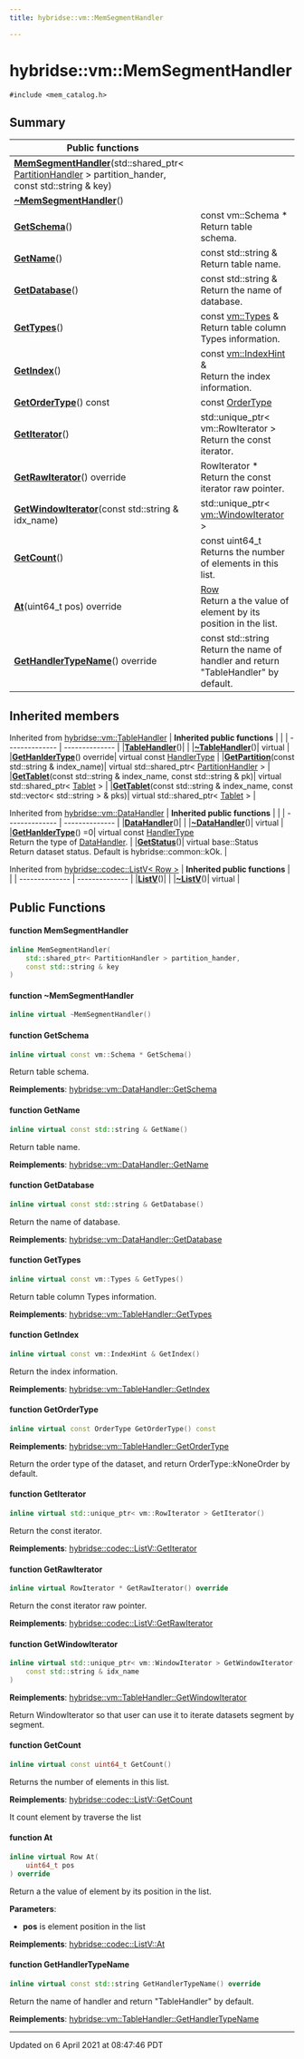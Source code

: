 ```yaml
---
title: hybridse::vm::MemSegmentHandler

---
```

# hybridse::vm::MemSegmentHandler



`#include <mem_catalog.h>`

## Summary


|  Public functions|            |
| -------------- | -------------- |
|**[MemSegmentHandler](hybridse/usage/api/c++/Classes/classhybridse_1_1vm_1_1_mem_segment_handler.md#function-memsegmenthandler)**(std::shared_ptr< [PartitionHandler](hybridse/usage/api/c++/Classes/classhybridse_1_1vm_1_1_partition_handler.md) > partition_hander, const std::string & key)|  |
|**[~MemSegmentHandler](hybridse/usage/api/c++/Classes/classhybridse_1_1vm_1_1_mem_segment_handler.md#function-~memsegmenthandler)**()|  |
|**[GetSchema](hybridse/usage/api/c++/Classes/classhybridse_1_1vm_1_1_mem_segment_handler.md#function-getschema)**()| const vm::Schema * <br>Return table schema.  |
|**[GetName](hybridse/usage/api/c++/Classes/classhybridse_1_1vm_1_1_mem_segment_handler.md#function-getname)**()| const std::string & <br>Return table name.  |
|**[GetDatabase](hybridse/usage/api/c++/Classes/classhybridse_1_1vm_1_1_mem_segment_handler.md#function-getdatabase)**()| const std::string & <br>Return the name of database.  |
|**[GetTypes](hybridse/usage/api/c++/Classes/classhybridse_1_1vm_1_1_mem_segment_handler.md#function-gettypes)**()| const [vm::Types](hybridse/usage/api/c++/Namespaces/namespacehybridse_1_1vm.md#typedef-types) & <br>Return table column Types information.  |
|**[GetIndex](hybridse/usage/api/c++/Classes/classhybridse_1_1vm_1_1_mem_segment_handler.md#function-getindex)**()| const [vm::IndexHint](hybridse/usage/api/c++/Namespaces/namespacehybridse_1_1vm.md#typedef-indexhint) & <br>Return the index information.  |
|**[GetOrderType](hybridse/usage/api/c++/Classes/classhybridse_1_1vm_1_1_mem_segment_handler.md#function-getordertype)**() const| const [OrderType](hybridse/usage/api/c++/Namespaces/namespacehybridse_1_1vm.md#enum-ordertype)  |
|**[GetIterator](hybridse/usage/api/c++/Classes/classhybridse_1_1vm_1_1_mem_segment_handler.md#function-getiterator)**()| std::unique_ptr< vm::RowIterator > <br>Return the const iterator.  |
|**[GetRawIterator](hybridse/usage/api/c++/Classes/classhybridse_1_1vm_1_1_mem_segment_handler.md#function-getrawiterator)**() override| RowIterator * <br>Return the const iterator raw pointer.  |
|**[GetWindowIterator](hybridse/usage/api/c++/Classes/classhybridse_1_1vm_1_1_mem_segment_handler.md#function-getwindowiterator)**(const std::string & idx_name)| std::unique_ptr< [vm::WindowIterator](hybridse/usage/api/c++/Classes/classhybridse_1_1codec_1_1_window_iterator.md) >  |
|**[GetCount](hybridse/usage/api/c++/Classes/classhybridse_1_1vm_1_1_mem_segment_handler.md#function-getcount)**()| const uint64_t <br>Returns the number of elements in this list.  |
|**[At](hybridse/usage/api/c++/Classes/classhybridse_1_1vm_1_1_mem_segment_handler.md#function-at)**(uint64_t pos) override| [Row](hybridse/usage/api/c++/Classes/classhybridse_1_1codec_1_1_row.md) <br>Return a the value of element by its position in the list.  |
|**[GetHandlerTypeName](hybridse/usage/api/c++/Classes/classhybridse_1_1vm_1_1_mem_segment_handler.md#function-gethandlertypename)**() override| const std::string <br>Return the name of handler and return "TableHandler" by default.  |

## Inherited members
Inherited from [hybridse::vm::TableHandler](hybridse/usage/api/c++/Classes/classhybridse_1_1vm_1_1_table_handler.md)
| **Inherited public functions** |            |
| -------------- | -------------- |
|**[TableHandler](hybridse/usage/api/c++/Classes/classhybridse_1_1vm_1_1_table_handler.md#function-tablehandler)**()| |
|**[~TableHandler](hybridse/usage/api/c++/Classes/classhybridse_1_1vm_1_1_table_handler.md#function-~tablehandler)**()| virtual |
|**[GetHanlderType](hybridse/usage/api/c++/Classes/classhybridse_1_1vm_1_1_table_handler.md#function-gethanldertype)**() override| virtual const [HandlerType](hybridse/usage/api/c++/Namespaces/namespacehybridse_1_1vm.md#enum-handlertype) |
|**[GetPartition](hybridse/usage/api/c++/Classes/classhybridse_1_1vm_1_1_table_handler.md#function-getpartition)**(const std::string & index_name)| virtual std::shared_ptr< [PartitionHandler](hybridse/usage/api/c++/Classes/classhybridse_1_1vm_1_1_partition_handler.md) > |
|**[GetTablet](hybridse/usage/api/c++/Classes/classhybridse_1_1vm_1_1_table_handler.md#function-gettablet)**(const std::string & index_name, const std::string & pk)| virtual std::shared_ptr< [Tablet](hybridse/usage/api/c++/Classes/classhybridse_1_1vm_1_1_tablet.md) > |
|**[GetTablet](hybridse/usage/api/c++/Classes/classhybridse_1_1vm_1_1_table_handler.md#function-gettablet)**(const std::string & index_name, const std::vector< std::string > & pks)| virtual std::shared_ptr< [Tablet](hybridse/usage/api/c++/Classes/classhybridse_1_1vm_1_1_tablet.md) > |

Inherited from [hybridse::vm::DataHandler](hybridse/usage/api/c++/Classes/classhybridse_1_1vm_1_1_data_handler.md)
| **Inherited public functions** |            |
| -------------- | -------------- |
|**[DataHandler](hybridse/usage/api/c++/Classes/classhybridse_1_1vm_1_1_data_handler.md#function-datahandler)**()| |
|**[~DataHandler](hybridse/usage/api/c++/Classes/classhybridse_1_1vm_1_1_data_handler.md#function-~datahandler)**()| virtual |
|**[GetHanlderType](hybridse/usage/api/c++/Classes/classhybridse_1_1vm_1_1_data_handler.md#function-gethanldertype)**() =0| virtual const [HandlerType](hybridse/usage/api/c++/Namespaces/namespacehybridse_1_1vm.md#enum-handlertype) <br>Return the type of [DataHandler](hybridse/usage/api/c++/Classes/classhybridse_1_1vm_1_1_data_handler.md). |
|**[GetStatus](hybridse/usage/api/c++/Classes/classhybridse_1_1vm_1_1_data_handler.md#function-getstatus)**()| virtual base::Status <br>Return dataset status. Default is hybridse::common::kOk. |

Inherited from [hybridse::codec::ListV< Row >](hybridse/usage/api/c++/Classes/classhybridse_1_1codec_1_1_list_v.md)
| **Inherited public functions** |            |
| -------------- | -------------- |
|**[ListV](hybridse/usage/api/c++/Classes/classhybridse_1_1codec_1_1_list_v.md#function-listv)**()| |
|**[~ListV](hybridse/usage/api/c++/Classes/classhybridse_1_1codec_1_1_list_v.md#function-~listv)**()| virtual |


## Public Functions

#### function MemSegmentHandler

```cpp
inline MemSegmentHandler(
    std::shared_ptr< PartitionHandler > partition_hander,
    const std::string & key
)
```


#### function ~MemSegmentHandler

```cpp
inline virtual ~MemSegmentHandler()
```


#### function GetSchema

```cpp
inline virtual const vm::Schema * GetSchema()
```

Return table schema. 

**Reimplements**: [hybridse::vm::DataHandler::GetSchema](hybridse/usage/api/c++/Classes/classhybridse_1_1vm_1_1_data_handler.md#function-getschema)


#### function GetName

```cpp
inline virtual const std::string & GetName()
```

Return table name. 

**Reimplements**: [hybridse::vm::DataHandler::GetName](hybridse/usage/api/c++/Classes/classhybridse_1_1vm_1_1_data_handler.md#function-getname)


#### function GetDatabase

```cpp
inline virtual const std::string & GetDatabase()
```

Return the name of database. 

**Reimplements**: [hybridse::vm::DataHandler::GetDatabase](hybridse/usage/api/c++/Classes/classhybridse_1_1vm_1_1_data_handler.md#function-getdatabase)


#### function GetTypes

```cpp
inline virtual const vm::Types & GetTypes()
```

Return table column Types information. 

**Reimplements**: [hybridse::vm::TableHandler::GetTypes](hybridse/usage/api/c++/Classes/classhybridse_1_1vm_1_1_table_handler.md#function-gettypes)


#### function GetIndex

```cpp
inline virtual const vm::IndexHint & GetIndex()
```

Return the index information. 

**Reimplements**: [hybridse::vm::TableHandler::GetIndex](hybridse/usage/api/c++/Classes/classhybridse_1_1vm_1_1_table_handler.md#function-getindex)


#### function GetOrderType

```cpp
inline virtual const OrderType GetOrderType() const
```


**Reimplements**: [hybridse::vm::TableHandler::GetOrderType](hybridse/usage/api/c++/Classes/classhybridse_1_1vm_1_1_table_handler.md#function-getordertype)


Return the order type of the dataset, and return OrderType::kNoneOrder by default. 


#### function GetIterator

```cpp
inline virtual std::unique_ptr< vm::RowIterator > GetIterator()
```

Return the const iterator. 

**Reimplements**: [hybridse::codec::ListV::GetIterator](hybridse/usage/api/c++/Classes/classhybridse_1_1codec_1_1_list_v.md#function-getiterator)


#### function GetRawIterator

```cpp
inline virtual RowIterator * GetRawIterator() override
```

Return the const iterator raw pointer. 

**Reimplements**: [hybridse::codec::ListV::GetRawIterator](hybridse/usage/api/c++/Classes/classhybridse_1_1codec_1_1_list_v.md#function-getrawiterator)


#### function GetWindowIterator

```cpp
inline virtual std::unique_ptr< vm::WindowIterator > GetWindowIterator(
    const std::string & idx_name
)
```


**Reimplements**: [hybridse::vm::TableHandler::GetWindowIterator](hybridse/usage/api/c++/Classes/classhybridse_1_1vm_1_1_table_handler.md#function-getwindowiterator)


Return WindowIterator so that user can use it to iterate datasets segment by segment. 


#### function GetCount

```cpp
inline virtual const uint64_t GetCount()
```

Returns the number of elements in this list. 

**Reimplements**: [hybridse::codec::ListV::GetCount](hybridse/usage/api/c++/Classes/classhybridse_1_1codec_1_1_list_v.md#function-getcount)


It count element by traverse the list 


#### function At

```cpp
inline virtual Row At(
    uint64_t pos
) override
```

Return a the value of element by its position in the list. 

**Parameters**: 

  * **pos** is element position in the list 


**Reimplements**: [hybridse::codec::ListV::At](hybridse/usage/api/c++/Classes/classhybridse_1_1codec_1_1_list_v.md#function-at)


#### function GetHandlerTypeName

```cpp
inline virtual const std::string GetHandlerTypeName() override
```

Return the name of handler and return "TableHandler" by default. 

**Reimplements**: [hybridse::vm::TableHandler::GetHandlerTypeName](hybridse/usage/api/c++/Classes/classhybridse_1_1vm_1_1_table_handler.md#function-gethandlertypename)


-------------------------------

Updated on  6 April 2021 at 08:47:46 PDT